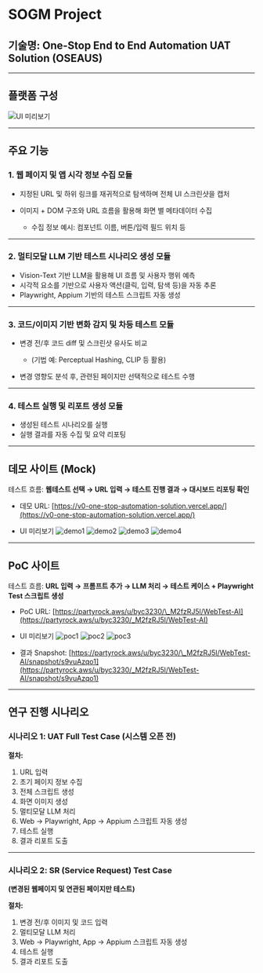 # SOGM Project

## 기술명: One-Stop End to End Automation UAT Solution (OSEAUS)

---

## 플랫폼 구성

![UI 미리보기](./assets/platform_stack.png)

---

## 주요 기능

### 1. 웹 페이지 및 앱 시각 정보 수집 모듈

* 지정된 URL 및 하위 링크를 재귀적으로 탐색하며 전체 UI 스크린샷을 캡처
* 이미지 + DOM 구조와 URL 흐름을 활용해 화면 별 메타데이터 수집

  * 수집 정보 예시: 컴포넌트 이름, 버튼/입력 필드 위치 등

---

### 2. 멀티모달 LLM 기반 테스트 시나리오 생성 모듈

* Vision-Text 기반 LLM을 활용해 UI 흐름 및 사용자 행위 예측
* 시각적 요소를 기반으로 사용자 액션(클릭, 입력, 탐색 등)을 자동 추론
* Playwright, Appium 기반의 테스트 스크립트 자동 생성

---

### 3. 코드/이미지 기반 변화 감지 및 차등 테스트 모듈

* 변경 전/후 코드 diff 및 스크린샷 유사도 비교

  * (기법 예: Perceptual Hashing, CLIP 등 활용)
* 변경 영향도 분석 후, 관련된 페이지만 선택적으로 테스트 수행

---

### 4. 테스트 실행 및 리포트 생성 모듈

* 생성된 테스트 시나리오를 실행
* 실행 결과를 자동 수집 및 요약 리포팅

---

## 데모 사이트 (Mock)

테스트 흐름:
**웹테스트 선택 → URL 입력 → 테스트 진행 결과 → 대시보드 리포팅 확인**

* 데모 URL:
  [https://v0-one-stop-automation-solution.vercel.app/](https://v0-one-stop-automation-solution.vercel.app/)

* UI 미리보기
  ![demo1](./assets/demo1.png)
  ![demo2](./assets/demo2.png)
  ![demo3](./assets/demo3.png)
  ![demo4](./assets/demo4.png)

---

## PoC 사이트

테스트 흐름:
**URL 입력 → 프롬프트 추가 → LLM 처리 → 테스트 케이스 + Playwright Test 스크립트 생성**

* PoC URL:
  [https://partyrock.aws/u/byc3230/\_M2fzRJ5l/WebTest-AI](https://partyrock.aws/u/byc3230/_M2fzRJ5l/WebTest-AI)

* UI 미리보기
  ![poc1](./assets/poc1.png)
  ![poc2](./assets/poc2.png)
  ![poc3](./assets/poc3.png)

* 결과 Snapshot:
  [https://partyrock.aws/u/byc3230/\_M2fzRJ5l/WebTest-AI/snapshot/s9vuAzqo1](https://partyrock.aws/u/byc3230/_M2fzRJ5l/WebTest-AI/snapshot/s9vuAzqo1)

---

## 연구 진행 시나리오

### 시나리오 1: **UAT Full Test Case** (시스템 오픈 전)

**절차:**

1. URL 입력
2. 초기 페이지 정보 수집
3. 전체 스크립트 생성
4. 화면 이미지 생성
5. 멀티모달 LLM 처리
6. Web → Playwright, App → Appium 스크립트 자동 생성
7. 테스트 실행
8. 결과 리포트 도출

---

### 시나리오 2: **SR (Service Request) Test Case**

**(변경된 웹페이지 및 연관된 페이지만 테스트)**

**절차:**

1. 변경 전/후 이미지 및 코드 입력
2. 멀티모달 LLM 처리
3. Web → Playwright, App → Appium 스크립트 자동 생성
4. 테스트 실행
5. 결과 리포트 도출
